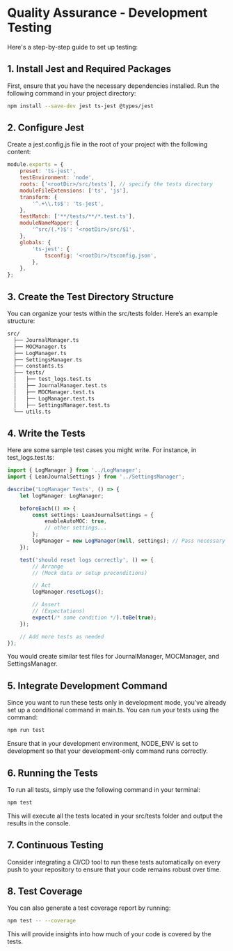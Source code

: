 # Quality Assurance - Development Testing

Here's a step-by-step guide to set up testing:

## 1. Install Jest and Required Packages

First, ensure that you have the necessary dependencies installed. Run the following command in your project directory:

```bash
npm install --save-dev jest ts-jest @types/jest
```

## 2. Configure Jest

Create a jest.config.js file in the root of your project with the following content:

```javascript
module.exports = {
	preset: 'ts-jest',
	testEnvironment: 'node',
	roots: ['<rootDir>/src/tests'], // specify the tests directory
	moduleFileExtensions: ['ts', 'js'],
	transform: {
		'^.+\\.ts$': 'ts-jest',
	},
	testMatch: ['**/tests/**/*.test.ts'],
	moduleNameMapper: {
		'^src/(.*)$': '<rootDir>/src/$1',
	},
	globals: {
		'ts-jest': {
			tsconfig: '<rootDir>/tsconfig.json',
		},
	},
};
```

## 3. Create the Test Directory Structure

You can organize your tests within the src/tests folder. Here’s an example structure:

```bash
src/
  ├── JournalManager.ts
  ├── MOCManager.ts
  ├── LogManager.ts
  ├── SettingsManager.ts
  ├── constants.ts
  ├── tests/
  │   ├── test_logs.test.ts
  │   ├── JournalManager.test.ts
  │   ├── MOCManager.test.ts
  │   ├── LogManager.test.ts
  │   ├── SettingsManager.test.ts
  └── utils.ts
```

## 4. Write the Tests

Here are some sample test cases you might write. For instance, in test_logs.test.ts:

```typescript
import { LogManager } from '../LogManager';
import { LeanJournalSettings } from '../SettingsManager';

describe('LogManager Tests', () => {
	let logManager: LogManager;

	beforeEach(() => {
		const settings: LeanJournalSettings = {
			enableAutoMOC: true,
			// other settings...
		};
		logManager = new LogManager(null, settings); // Pass necessary arguments
	});

	test('should reset logs correctly', () => {
		// Arrange
		// (Mock data or setup preconditions)

		// Act
		logManager.resetLogs();

		// Assert
		// (Expectations)
		expect(/* some condition */).toBe(true);
	});

	// Add more tests as needed
});

```

You would create similar test files for JournalManager, MOCManager, and SettingsManager.

## 5. Integrate Development Command

Since you want to run these tests only in development mode, you’ve already set up a conditional command in main.ts. You
can run your tests using the command:

```bash
npm run test
```

Ensure that in your development environment, NODE_ENV is set to development so that your development-only command runs
correctly.

## 6. Running the Tests

To run all tests, simply use the following command in your terminal:

```bash
npm test
```

This will execute all the tests located in your src/tests folder and output the results in the console.

## 7. Continuous Testing

Consider integrating a CI/CD tool to run these tests automatically on every push to your repository to ensure that your
code remains robust over time.

## 8. Test Coverage

You can also generate a test coverage report by running:

```bash
npm test -- --coverage
```

This will provide insights into how much of your code is covered by the tests.
